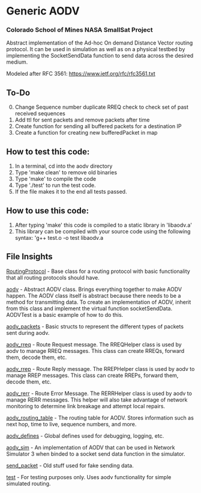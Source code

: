 # Generic AODV

### Colorado School of Mines NASA SmallSat Project

Abstract implementation of the Ad-hoc On demand Distance Vector routing protocol. It can be used in simulation as well as on a physical testbed by implementing the SocketSendData function to send data across the desired medium.

Modeled after RFC 3561: https://www.ietf.org/rfc/rfc3561.txt

## To-Do
0. Change Sequence number duplicate RREQ check to check set of past received sequences
1. Add ttl for sent packets and remove packets after time  
2. Create function for sending all buffered packets for a destination IP 
3. Create a function for creating new bufferedPacket in map 

## How to test this code:
1. In a terminal, cd into the aodv directory
2. Type 'make clean' to remove old binaries
3. Type 'make' to compile the  code
4. Type './test' to run the test code. 
5. If the file makes it to the end all tests passed. 

## How to use this code:
1. After typing 'make' this code is compiled to a static library in 'libaodv.a'
2. This library can be compiled with your source code using the following syntax: 
  'g++ test.o -o test libaodv.a 

## File Insights

[RoutingProtocol](RoutingProtocol.h) - Base class for a routing protocol with basic functionality that all routing protocols should have. 

[aodv](aodv.h) - Abstract AODV class. Brings everything together to make AODV happen. The AODV class itself is abstract because there needs to be a method for transmitting data. To create an implementation of AODV, inherit from this class and implement the virtual function socketSendData. AODVTest is a basic example of how to do this. 

[aodv_packets](aodv_packets.h) - Basic structs to represent the different types of packets sent during aodv. 

[aodv_rreq](aodv_rreq.h) - Route Request message. The RREQHelper class is used by aodv to manage RREQ messages. This class can create RREQs, forward them, decode them, etc. 

[aodv_rrep](aodv_rrep.h) - Route Reply message. The RREPHelper class is used by aodv to manage RREP messages. This class can create RREPs, forward them, decode them, etc. 

[aodv_rerr](aodv_rerr.h) - Route Error Message. The RERRHelper class is used by aodv to manage RERR messages. This helper will also take advantage of network monitoring to determine link breakage and attempt local repairs. 

[aodv_routing_table](aodv_routing_table.h) - The routing table for AODV. Stores information such as next hop, time to live, sequence numbers, and more. 

[aodv_defines](aodv_defines.h) - Global defines used for debugging, logging, etc. 

[aodv_sim](aodv_sim.h) - An implementation of AODV that can be used in Network Simulator 3 when binded to a socket send data function in the simulator. 

[send_packet](send_packet.h) - Old stuff used for fake sending data. 

[test](test.cc) - For testing purposes only. Uses aodv functionality for simple simulated routing. 

